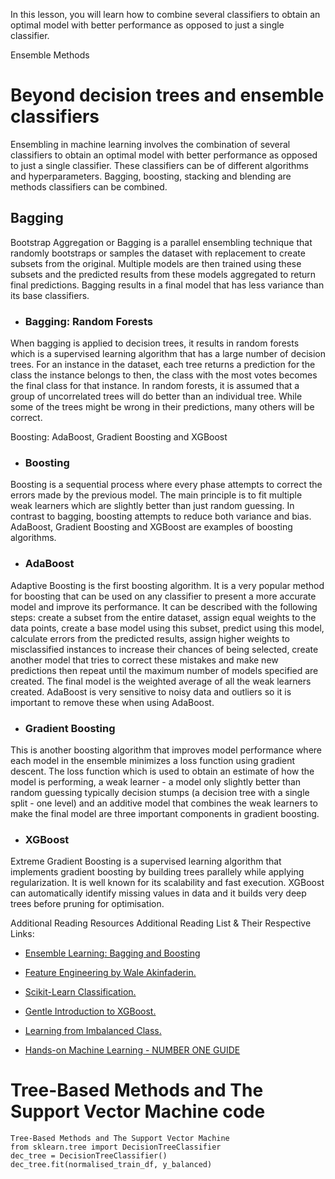 In this lesson, you will learn how to combine several classifiers to obtain an optimal model with better performance as opposed to just a single classifier.

Ensemble Methods
# Beyond decision trees and ensemble classifiers

Ensembling in machine learning involves the combination of several classifiers to obtain an optimal model with better performance as opposed to just a single classifier. These classifiers can be of different algorithms and hyperparameters. Bagging, boosting, stacking and blending are methods classifiers can be combined.

## Bagging

Bootstrap Aggregation or Bagging is a parallel ensembling technique that randomly bootstraps or samples the dataset with replacement to create subsets from the original. Multiple models are then trained using these subsets and the predicted results from these models aggregated to return final predictions. Bagging results in a final model that has less variance than its base classifiers.

- ### Bagging: Random Forests
When bagging is applied to decision trees, it results in random forests which is a supervised learning algorithm that has a large number of decision trees. For an instance in the dataset, each tree returns a prediction for the class the instance belongs to then, the class with the most votes becomes the final class for that instance. In random forests, it is assumed that a group of uncorrelated trees will do better than an individual tree. While some of the trees might be wrong in their predictions, many others will be correct.

Boosting: AdaBoost, Gradient Boosting and XGBoost

- ### Boosting
Boosting is a sequential process where every phase attempts to correct the errors made by the previous model. The main principle is to fit multiple weak learners which are slightly better than just random guessing. In contrast to bagging, boosting attempts to reduce both variance and bias. AdaBoost, Gradient Boosting and XGBoost are examples of boosting algorithms.

- ### AdaBoost
Adaptive Boosting is the first boosting algorithm. It is a very popular method for boosting that can be used on any classifier to present a more accurate model and improve its performance.  It can be described with the following steps: create a subset from the entire dataset, assign equal weights to the data points, create a base model using this subset, predict using this model, calculate errors from the predicted results, assign higher weights to misclassified instances to increase their chances of being selected, create another model that tries to correct these mistakes and make new predictions then repeat until the maximum number of models specified are created. The final model is the weighted average of all the weak learners created. AdaBoost is very sensitive to noisy data and outliers so it is important to remove these when using AdaBoost.

- ### Gradient Boosting
This is another boosting algorithm that improves model performance where each model in the ensemble minimizes a loss function using gradient descent. The loss function which is used to obtain an estimate of how the model is performing, a weak learner - a model only slightly better than random guessing typically decision stumps (a decision tree with a single split - one level) and an additive model that combines the weak learners to make the final model are three important components in gradient boosting. 

- ### XGBoost
Extreme Gradient Boosting is a supervised learning algorithm that implements gradient boosting by building trees parallely while applying regularization. It is well known for its scalability and fast execution. XGBoost can automatically identify missing values in data and it builds very deep trees before pruning for optimisation.


Additional Reading Resources
Additional Reading List & Their Respective Links:

- [Ensemble Learning: Bagging and Boosting](https://becominghuman.ai/ensemble-learning-bagging-and-boosting-d20f38be9b1e)

- [Feature Engineering by Wale Akinfaderin.](https://www.youtube.com/watch?v=ZQ5wF7z01I0)

- [Scikit-Learn Classification.](https://stackabuse.com/overview-of-classification-methods-in-python-with-scikit-learn/)

- [Gentle Introduction to XGBoost.](https://machinelearningmastery.com/gentle-introduction-xgboost-applied-machine-learning/)

- [Learning from Imbalanced Class.](https://www.jeremyjordan.me/imbalanced-data/)

- [Hands-on Machine Learning - NUMBER ONE GUIDE](https://www.lpsm.paris/pageperso/has/source/Hand-on-ML.pdf)


# Tree-Based Methods and The Support Vector Machine code
```
Tree-Based Methods and The Support Vector Machine
from sklearn.tree import DecisionTreeClassifier
dec_tree = DecisionTreeClassifier()
dec_tree.fit(normalised_train_df, y_balanced) 

```
